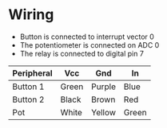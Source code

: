Wiring
======

 - Button is connected to interrupt vector 0
 - The potentiometer is connected on ADC 0
 - The relay is connected to digital pin 7


| Peripheral  | Vcc   | Gnd     | In      |
|-------------|-------|---------|---------|
| Button 1    | Green | Purple  | Blue    |
| Button 2    | Black | Brown   | Red     |
| Pot         | White | Yellow  | Green   |

